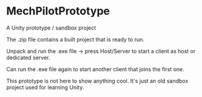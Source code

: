 # MechPilotPrototype
A Unity prototype / sandbox project

The .zip file contains a built project that is ready to run.

Unpack and run the .exe file -> press Host/Server to start a client as host or dedicated server.

Can run the .exe file again to start another client that joins the first one.

This prototype is not here to show anything cool. It's just an old sandbox project used for learning Unity.
